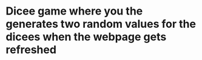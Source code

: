 # Dicee game where you the generates two random values for the dicees when the webpage gets refreshed
